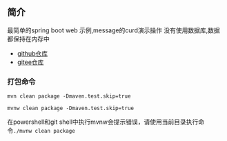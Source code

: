 ## 简介

最简单的spring boot web 示例,message的curd演示操作
没有使用数据库,数据都保持在内存中

- [github仓库](https://github.com/cschenzz/springboot-web-thymeleaf)
- [gitee仓库](https://gitee.com/chenzz/springboot-web-thymeleaf)

### 打包命令

`mvn clean package -Dmaven.test.skip=true`

`mvnw clean package -Dmaven.test.skip=true`

在powershell和git shell中执行mvnw会提示错误，请使用当前目录执行命令`./mvnw clean package`